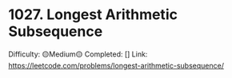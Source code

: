 # 1027. Longest Arithmetic Subsequence

Difficulty: 🟡Medium🟡
Completed: []
Link: https://leetcode.com/problems/longest-arithmetic-subsequence/

